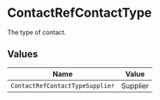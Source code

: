 # ContactRefContactType

The type of contact.


## Values

| Name                            | Value                           |
| ------------------------------- | ------------------------------- |
| `ContactRefContactTypeSupplier` | Supplier                        |